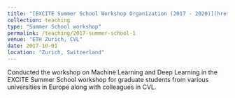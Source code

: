 ```yaml
---
title: "[EXCITE Summer School Workshop Organization (2017 - 2020)](href:https://excite.ethz.ch/education/summer-school.html)"
collection: teaching
type: "Summer School workshop"
permalink: /teaching/2017-summer-school-1
venue: "ETH Zurich, CVL"
date: 2017-10-01
location: "Zurich, Switzerland"
---
```


Conducted the workshop on Machine Learning and Deep Learning in the EXCITE Summer School workshop for graduate students from various universities in Europe along with colleagues in CVL.
